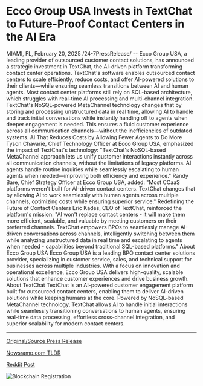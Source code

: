 # Ecco Group USA Invests in TextChat to Future-Proof Contact Centers in the AI Era

MIAMI, FL, February 20, 2025 /24-7PressRelease/ -- Ecco Group USA, a leading provider of outsourced customer contact solutions, has announced a strategic investment in TextChat, the AI-driven platform transforming contact center operations. TextChat's software enables outsourced contact centers to scale efficiently, reduce costs, and offer AI-powered solutions to their clients—while ensuring seamless transitions between AI and human agents.  Most contact center platforms still rely on SQL-based architecture, which struggles with real-time AI processing and multi-channel integration. TextChat's NoSQL-powered MetaChannel technology changes that by storing and processing unstructured data in real time, allowing AI to handle and track initial conversations while instantly handing off to agents when deeper engagement is needed. This ensures a fluid customer experience across all communication channels—without the inefficiencies of outdated systems.  AI That Reduces Costs by Allowing Fewer Agents to Do More  Tyson Chavarie, Chief Technology Officer at Ecco Group USA, emphasized the impact of TextChat's technology: "TextChat's NoSQL-based MetaChannel approach lets us unify customer interactions instantly across all communication channels, without the limitations of legacy platforms. AI agents handle routine inquiries while seamlessly escalating to human agents when needed—improving both efficiency and experience."  Randy Bare, Chief Strategy Officer at Ecco Group USA, added: "Most CCaaS platforms weren't built for AI-driven contact centers. TextChat changes that by allowing AI to work seamlessly with human agents across multiple channels, optimizing costs while ensuring superior service."  Redefining the Future of Contact Centers  Eric Kades, CEO of TextChat, reinforced the platform's mission: "AI won't replace contact centers - it will make them more efficient, scalable, and valuable by meeting customers on their preferred channels. TextChat empowers BPOs to seamlessly manage AI-driven conversations across channels, intelligently switching between them while analyzing unstructured data in real time and escalating to agents when needed - capabilities beyond traditional SQL-based platforms."  About Ecco Group USA Ecco Group USA is a leading BPO contact center solutions provider, specializing in customer service, sales, and technical support for businesses across multiple industries. With a focus on innovation and operational excellence, Ecco Group USA delivers high-quality, scalable solutions that enhance customer experiences and drive business growth.  About TextChat TextChat is an AI-powered customer engagement platform built for outsourced contact centers, enabling them to deliver AI-driven solutions while keeping humans at the core. Powered by NoSQL-based MetaChannel technology, TextChat allows AI to handle initial interactions while seamlessly transitioning conversations to human agents, ensuring real-time data processing, effortless cross-channel integration, and superior scalability for modern contact centers. 

---

[Original/Source Press Release](https://www.24-7pressrelease.com/press-release/519877/ecco-group-usa-invests-in-textchat-to-future-proof-contact-centers-in-the-ai-era)
                    

[Newsramp.com TLDR](https://newsramp.com/curated-news/ecco-group-usa-invests-in-textchat-to-revolutionize-contact-center-operations-with-ai/c7d89b559f5a72f271312761973542b7) 

 



[Reddit Post](https://www.reddit.com/r/newsramp/comments/1ittn5e/ecco_group_usa_invests_in_textchat_to/) 



![Blockchain Registration](https://cdn.newsramp.app/24-7PressRelease/qrcode/252/20/harphbW4.webp)